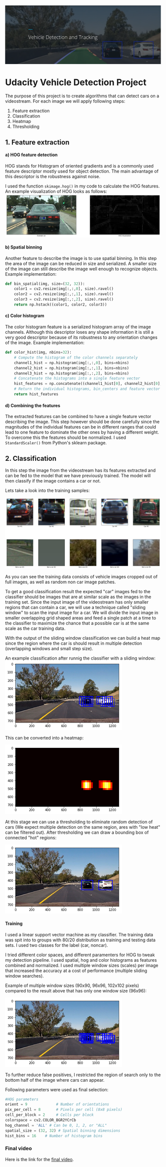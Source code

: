 ![](img/project.png)
# Udacity Vehicle Detection Project

The purpose of this project is to create algorithms that can detect cars on a videostream. For each image we will apply following steps:

1. Feature extraction
2. Classification
3. Heatmap
4. Thresholding

## 1. Feature extraction

#### a) HOG feature detection

HOG stands for Histogram of oriented gradients and is a commonly used feature descriptor mostly used for object detection. The main advantage of this descriptor is the robustness against noise.

I used the function `skimage.hog()` in my code to calculate the HOG features.
An example visualization of HOG looks as follows:
![](img/hog.png)

#### b) Spatial binning

Another feature to describe the image is to use spatial binning. In this step the area of the image can be reduced in size and serialized. A smaller size of the image can still describe the image well enough to recognize objects. Example implementation:

```python
def bin_spatial(img, size=(32, 32)):
    color1 = cv2.resize(img[:,:,0], size).ravel()
    color2 = cv2.resize(img[:,:,1], size).ravel()
    color3 = cv2.resize(img[:,:,2], size).ravel()
    return np.hstack((color1, color2, color3))
```

#### c) Color histogram

The color histogram feature is a serialized histogram array of the image channels. Although this descriptor loses any shape information it is still a very good descriptor because of its robustness to any orientation changes of the image. Example implementation:

```python
def color_hist(img, nbins=32):
    # Compute the histogram of the color channels separately
    channel1_hist = np.histogram(img[:,:,0], bins=nbins)
    channel2_hist = np.histogram(img[:,:,1], bins=nbins)
    channel3_hist = np.histogram(img[:,:,2], bins=nbins)
    # Concatenate the histograms into a single feature vector
    hist_features = np.concatenate((channel1_hist[0], channel2_hist[0], channel3_hist[0]))
    # Return the individual histograms, bin_centers and feature vector
    return hist_features
```
#### d) Combining the features

The extracted features can be combined to have a single feature vector describing the image. This step however should be done carefully since the magnitudes of the individual features can be in different ranges that could lead to one feature to dominate the other ones by having a different weight. To overcome this the features should be normalized. I used `StandardScaler()` from Python's sklearn package.

## 2. Classification

In this step the image from the videostream has its features extracted and can be fed to the model that we have previously trained. The model will then classify if the image contains a car or not.

Lets take a look into the training samples:

![](img/training_data.png)

As you can see the training data consists of vehicle images cropped out of full images, as well as random non car image patches.

To get a good classification result the expected "car" images fed to the classifier should be images that are at similar scale as the images in the training set. Since the input image of the videostream has only smaller regions that can contain a car, we will use a technique called "sliding window" to scan the input image for a car. We will divide the input image in smaller overlapping grid shaped areas and feed a single patch at a time to the classifier to maximize the chance that a possible car is at the same scale as the car training data.

With the output of the sliding window classification we can build a heat map since the region where the car is should result in multiple detection (overlapping windows and small step size).

An example classification after runnig the classifier with a sliding window:
![](img/detection_boxes.png)

This can be converted into a heatmap:

![](img/heatmap.png)

At this stage we can use a thresholding to eliminate random detection of cars (We expect multiple detection on the same region, ares with "low heat" can be filtered out). After thresholding we can draw a bounding box of connected "hot" regions:

![](img/detection_combined.png)


#### Training
I used a linear support vector machine as my classifier. The training data was spit into to groups with 80/20 distribution as training and testing data sets. I used two classes for the label (car, noncar).

I tried different color spaces, and different paramenters for HOG to tweak my detection pipeline. I used spatial, hog and color histograms as features combined and normalized. 
I used multiple window sizes (scales) per image that increased the accuracy at a cost of performance (multiple sliding window searches).

Example of multiple window sizes (90x90, 96x96, 102x102 pixels) compared to the result above that has only one window size (96x96):

![](img/multiple_scales.png)

To further reduce false positives, I restricted the region of search only to the bottom half of the image where cars can appear.

Following parameters were used as final selection:

```python
#HOG parameters
orient = 9             # Number of orientations
pix_per_cell = 8       # Pixels per cell (8x8 pixels)
cell_per_block = 2     # Cells per block
colorspace = cv2.COLOR_BGR2YCrCb
hog_channel = 'ALL' # Can be 0, 1, 2, or "ALL"
spatial_size = (32, 32) # Spatial binning dimensions
hist_bins = 16    # Number of histogram bins

```


### Final video

Here is the link for the [final video](../code/project_combined_result.mp4).